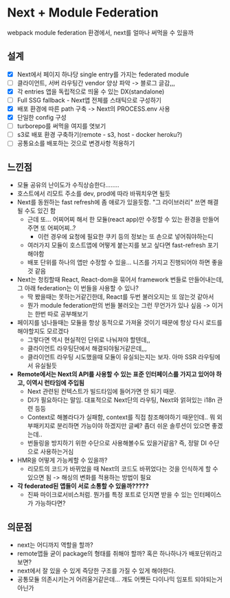 # Next + Module Federation

webpack module federation 환경에서, next를 얼마나 써먹을 수 있을까

## 설계

- [x] Next에서 페이지 하나당 single entry를 가지는 federated module
- [ ] 클라이언트, 서버 라우팅간 vendor 양상 파악 -> 블로그 글감,,,
- [x] 각 entries 앱을 독립적으로 띄울 수 있는 DX(standalone)
- [ ] Full SSG fallback - Next앱 전체를 스태틱으로 구성하기
- [x] 배포 환경에 따른 path 구축 -> Next의 PROCESS.env 사용
- [x] 단일한 config 구성
- [ ] turborepo를 써먹을 여지를 엿보기
- [ ] s3로 배포 환경 구축하기(remote - s3, host - docker heroku?)
- [ ] 공통요소를 배포하는 것으로 변경사항 적용하기

## 느낀점

- 모듈 공유의 난이도가 수직상승한다........
- 호스트에서 리모트 주소를 dev, prod에 따라 바꿔치우면 될듯
- Next를 동원하는 fast refresh에 좀 애로가 있을듯함. "그 라이브러리" 쓰면 해결될 수도 있긴 함
  - 근데 또... 어찌어찌 해서 한 모듈(react app)만 수정할 수 있는 환경을 만들어주면 또 어찌어찌..?
    - 이런 경우에 요청에 필요한 쿠키 등의 정보는 또 손으로 넣어줘야하는디
  - 여러가지 모듈이 호스트앱에 어떻게 붙는지를 보고 싶다면 fast-refresh 포기해야함
  - 배포 단위를 하나의 앱만 수정할 수 있을... 니즈를 가지고 진행되어야 하면 좋을 것 같음
- Next는 청킹할때 React, React-dom을 묶어서 framework 번들로 만들어내는데, 그 아래 federation는 이 번들을 사용할 수 있나?
  - 딱 봤을때는 못하는거같긴한데, React를 두번 불러오지는 또 않는것 같아서
  - 뭔가 module federation만의 번들 불러오는 그런 무언가가 있나 싶음 -> 이거는 한번 따로 공부해보기
- 페이지를 넘나들때는 모듈을 항상 동적으로 가져올 것이기 때문에 항상 다시 로드를 해야할지도 모르겠다
  - 그렇다면 역시 현실적인 단위로 나눠져야 할텐데,,
  - 클라이언트 라우팅단에서 해결되야될거같은데,,,
  - 클라이언트 라우팅 시도했을때 모듈이 유실되는지는 보자. 아마 SSR 라우팅에서 유실될듯
- **Remote에서는 Next의 API를 사용할 수 있는 표준 인터페이스를 가지고 있어야 하고, 이역시 런타임에 주입됨**
  - Next 관련된 컨텍스트가 빌드타임에 들어가면 안 되기 때문.
  - DI가 필요하다는 말임. 대표적으로 Next단의 라우팅, Next와 얽혀있는 i18n 관련 등등
  - Context로 해볼라다가 실패함, context를 직접 참조해야하기 때문인데.. 뭐 외부패키지로 분리하면 가능이야 하겠지만 글쎄? 좀더 쉬운 솔루션이 있으면 좋겠는데..
  - 번들링을 방지하기 위한 수단으로 사용해볼수도 있을거같음? 즉, 정말 DI 수단으로 사용하는거심
- HMR을 어떻게 가능케할 수 있을까?
  - 리모트의 코드가 바뀌었을 때 Next의 코드도 바뀌었다는 것을 인식하게 할 수 있으면 됨 -> 해싱의 변화를 적용하는 방법이 필요
- **각 federated된 앱들이 서로 소통할 수 있을까?????**
  - 진짜 마이크로서비스처럼. 뭔가를 특정 포트로 던지면 받을 수 있는 인터페이스가 가능하다면?

## 의문점

- next는 어디까지 역할을 할까?
- remote앱들 굳이 package의 형태를 취해야 할까? 혹은 하나하나가 배포단위라고 보면?
- next에서 잘 있을 수 있게 즉당한 구조를 가질 수 있게 해야한다.
- 공통모듈 의존시키는거 어려울거같은데... 걔도 어쨋든 다이나믹 임포트 되야되는거 아닌가
